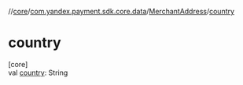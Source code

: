 //[core](../../../index.md)/[com.yandex.payment.sdk.core.data](../index.md)/[MerchantAddress](index.md)/[country](country.md)

# country

[core]\
val [country](country.md): String
